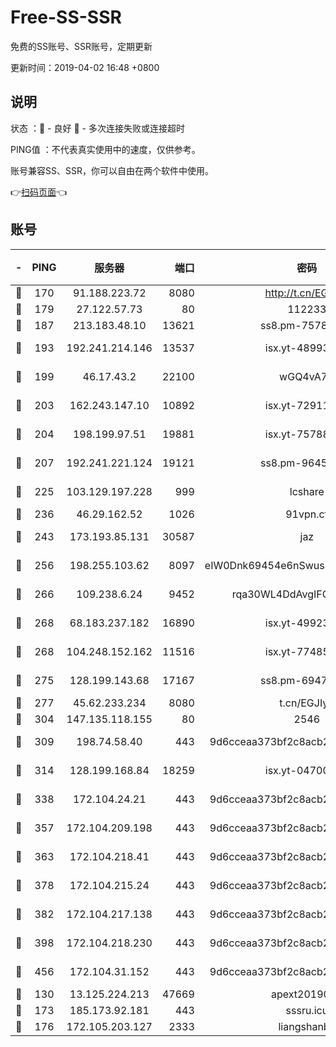 # Free-SS-SSR

免费的SS账号、SSR账号，定期更新

更新时间：2019-04-02 16:48 +0800

## 说明

状态     ：🙂 - 良好 🙁 - 多次连接失败或连接超时

PING值   ：不代表真实使用中的速度，仅供参考。

账号兼容SS、SSR，你可以自由在两个软件中使用。

👉[扫码页面](https://liesauer.github.io/Free-SS-SSR/)👈

## 账号

|-|PING|服务器|端口|密码|加密方式|区域|
|:----:|:----:|:-----:|-----:|:----:|:----:|:----:|
|🙂|170|91.188.223.72|8080|http://t.cn/EGJIyrl|rc4-md5|RU|
|🙂|179|27.122.57.73|80|112233|chacha20|HK|
|🙂|187|213.183.48.10|13621|ss8.pm-75785844|rc4-md5|RU|
|🙂|193|192.241.214.146|13537|isx.yt-48993541|aes-256-cfb|US|
|🙂|199|46.17.43.2|22100|wGQ4vA7D|aes-256-gcm|RU|
|🙂|203|162.243.147.10|10892|isx.yt-72911637|aes-256-cfb|US|
|🙂|204|198.199.97.51|19881|isx.yt-75788519|aes-256-cfb|US|
|🙂|207|192.241.221.124|19121|ss8.pm-96452968|aes-256-cfb|US|
|🙂|225|103.129.197.228|999|lcshare|aes-256-cfb|US|
|🙂|236|46.29.162.52|1026|91vpn.cf|rc4-md5|RU|
|🙂|243|173.193.85.131|30587|jaz|aes-256-cfb|US|
|🙂|256|198.255.103.62|8097|eIW0Dnk69454e6nSwuspv9DmS201tQ0D|aes-256-cfb|US|
|🙂|266|109.238.6.24|9452|rqa30WL4DdAvgIFG6Fs3znzTa|aes-256-cfb|FR|
|🙂|268|68.183.237.182|16890|isx.yt-49923766|aes-256-cfb|SG|
|🙂|268|104.248.152.162|11516|isx.yt-77485292|aes-256-cfb|SG|
|🙂|275|128.199.143.68|17167|ss8.pm-69475230|aes-256-cfb|SG|
|🙂|277|45.62.233.234|8080|t.cn/EGJIyrl|rc4-md5|CA|
|🙂|304|147.135.118.155|80|2546|chacha20|US|
|🙂|309|198.74.58.40|443|9d6cceaa373bf2c8acb22e60b6a58be6|aes-256-cfb|US|
|🙂|314|128.199.168.84|18259|isx.yt-04700697|aes-256-cfb|SG|
|🙂|338|172.104.24.21|443|9d6cceaa373bf2c8acb22e60b6a58be6|aes-256-cfb|US|
|🙂|357|172.104.209.198|443|9d6cceaa373bf2c8acb22e60b6a58be6|aes-256-cfb|US|
|🙂|363|172.104.218.41|443|9d6cceaa373bf2c8acb22e60b6a58be6|aes-256-cfb|US|
|🙂|378|172.104.215.24|443|9d6cceaa373bf2c8acb22e60b6a58be6|aes-256-cfb|US|
|🙂|382|172.104.217.138|443|9d6cceaa373bf2c8acb22e60b6a58be6|aes-256-cfb|US|
|🙂|398|172.104.218.230|443|9d6cceaa373bf2c8acb22e60b6a58be6|aes-256-cfb|US|
|🙂|456|172.104.31.152|443|9d6cceaa373bf2c8acb22e60b6a58be6|aes-256-cfb|US|
|🙂|130|13.125.224.213|47669|apext2019001|chacha20|KR|
|🙂|173|185.173.92.181|443|sssru.icu|rc4-md5|RU|
|🙂|176|172.105.203.127|2333|liangshanbo|chacha20|JP|
